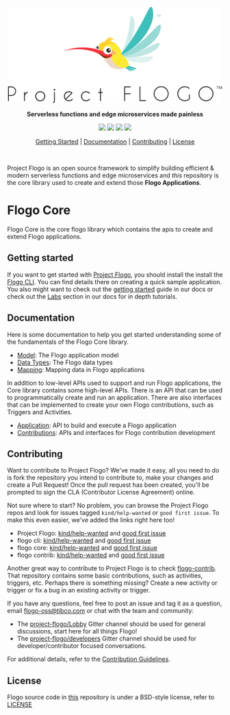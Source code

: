 <p align="center">
  <img src ="https://raw.githubusercontent.com/TIBCOSoftware/flogo/master/images/projectflogo.png" />
</p>

<p align="center" >
  <b>Serverless functions and edge microservices made painless</b>
</p>

<p align="center">
  <img src="https://travis-ci.org/AiRISTAFlowInc/flow-studio-core.svg?branch=master"/>
  <img src="https://img.shields.io/badge/dependencies-up%20to%20date-green.svg"/>
  <img src="https://img.shields.io/badge/license-BSD%20style-blue.svg"/>
  <a href="https://gitter.im/project-flogo/Lobby?utm_source=share-link&utm_medium=link&utm_campaign=share-link"><img src="https://badges.gitter.im/Join%20Chat.svg"/></a>
</p>

<p align="center">
  <a href="#getting-started">Getting Started</a> | <a href="#documentation">Documentation</a> | <a href="#contributing">Contributing</a> | <a href="#license">License</a>
</p>

<br/>

Project Flogo is an open source framework to simplify building efficient & modern serverless functions and edge microservices and _this_ repository is the core library used to create and extend those **Flogo Applications**.

# Flogo Core

Flogo Core is the core flogo library which contains the apis to create and extend Flogo applications.

## Getting started

If you want to get started with [Project Flogo](flogo.io), you should install the install the [Flogo CLI](https://github.com/project-flogo/cli). You can find details there on creating a quick sample application. You also might want to check out the [getting started](https://tibcosoftware.github.io/flogo/getting-started/) guide in our docs or check out the [Labs](https://tibcosoftware.github.io/flogo/labs/) section in our docs for in depth tutorials.

## Documentation

Here is some documentation to help you get started understanding some of the fundamentals of the Flogo Core library.

- [Model](docs/model.md): The Flogo application model
- [Data Types](docs/datatypes.md): The Flogo data types
- [Mapping](docs/mapping.md): Mapping data in Flogo applications

In addition to low-level APIs used to support and run Flogo applications, the Core library contains some high-level APIs. There is an API that can be used to programmatically create and run an application. There are also interfaces that can be implemented to create your own Flogo contributions, such as Triggers and Activities.

- [Application](docs/app-api.md): API to build and execute a Flogo application
- [Contributions](docs/contribs.md): APIs and interfaces for Flogo contribution development

## Contributing

Want to contribute to Project Flogo? We've made it easy, all you need to do is fork the repository you intend to contribute to, make your changes and create a Pull Request! Once the pull request has been created, you'll be prompted to sign the CLA (Contributor License Agreement) online.

Not sure where to start? No problem, you can browse the Project Flogo repos and look for issues tagged `kind/help-wanted` or `good first issue`. To make this even easier, we've added the links right here too!

- Project Flogo: [kind/help-wanted](https://github.com/TIBCOSoftware/flogo/issues?q=is%3Aissue+is%3Aopen+label%3A%22help+wanted%22) and [good first issue](https://github.com/TIBCOSoftware/flogo/issues?q=is%3Aissue+is%3Aopen+label%3A%22good+first+issue%22)
- flogo cli: [kind/help-wanted](https://github.com/project-flogo/cli/issues?q=is%3Aissue+is%3Aopen+label%3A%22help+wanted%22) and [good first issue](https://github.com/project-flogo/cli/issues?q=is%3Aissue+is%3Aopen+label%3A%22good+first+issue%22)
- flogo core: [kind/help-wanted](https://github.com/AiRISTAFlowInc/flow-studio-core/issues?q=is%3Aissue+is%3Aopen+label%3A%22help+wanted%22) and [good first issue](https://github.com/AiRISTAFlowInc/flow-studio-core/issues?q=is%3Aissue+is%3Aopen+label%3A%22good+first+issue%22)
- flogo contrib: [kind/help-wanted](https://github.com/project-flogo/contrib/issues?q=is%3Aissue+is%3Aopen+label%3A%22help+wanted%22) and [good first issue](https://github.com/project-flogo/contrib/issues?q=is%3Aissue+is%3Aopen+label%3A%22good+first+issue%22)

Another great way to contribute to Project Flogo is to check [flogo-contrib](https://github.com/project-flogo/contrib). That repository contains some basic contributions, such as activities, triggers, etc. Perhaps there is something missing? Create a new activity or trigger or fix a bug in an existing activity or trigger.

If you have any questions, feel free to post an issue and tag it as a question, email flogo-oss@tibco.com or chat with the team and community:

- The [project-flogo/Lobby](https://gitter.im/project-flogo/Lobby?utm_source=share-link&utm_medium=link&utm_campaign=share-link) Gitter channel should be used for general discussions, start here for all things Flogo!
- The [project-flogo/developers](https://gitter.im/project-flogo/developers?utm_source=share-link&utm_medium=link&utm_campaign=share-link) Gitter channel should be used for developer/contributor focused conversations.

For additional details, refer to the [Contribution Guidelines](https://github.com/TIBCOSoftware/flogo/blob/master/CONTRIBUTING.md).

## License

Flogo source code in [this](https://github.com/AiRISTAFlowInc/flow-studio-core) repository is under a BSD-style license, refer to [LICENSE](https://github.com/AiRISTAFlowInc/flow-studio-core/blob/master/LICENSE)
